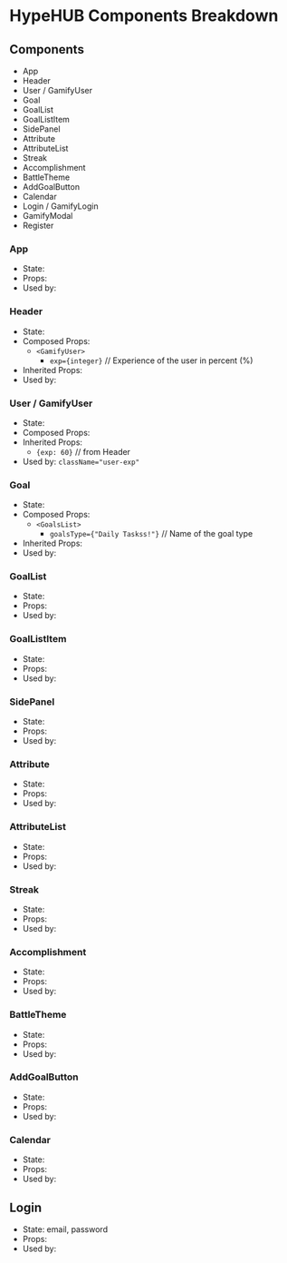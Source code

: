 # HypeHUB Components Breakdown

## Components
- App
- Header
- User / GamifyUser
- Goal
- GoalList
- GoalListItem
- SidePanel
- Attribute
- AttributeList
- Streak
- Accomplishment
- BattleTheme
- AddGoalButton
- Calendar
- Login / GamifyLogin
- GamifyModal
- Register

### App
- State:
- Props: 
- Used by:

### Header
- State:
- Composed Props: 
  - `<GamifyUser>`
    - `exp={integer}` // Experience of the user in percent (%)
- Inherited Props:
- Used by:

### User / GamifyUser
- State:
- Composed Props:
- Inherited Props:
  - `{exp: 60}` // from Header
- Used by: `className="user-exp"`

### Goal
- State:
- Composed Props:
  - `<GoalsList> `
    - `goalsType={"Daily Taskss!"}` // Name of the goal type
- Inherited Props:
- Used by:

### GoalList
- State:
- Props:
- Used by:

### GoalListItem
- State:
- Props:
- Used by:

### SidePanel
- State:
- Props:
- Used by:

### Attribute
- State:
- Props:
- Used by:

### AttributeList
- State:
- Props:
- Used by:

### Streak
- State:
- Props:
- Used by:

### Accomplishment
- State:
- Props:
- Used by:

### BattleTheme
- State:
- Props:
- Used by:

### AddGoalButton
- State:
- Props:
- Used by:

### Calendar
- State:
- Props:
- Used by:

## Login
- State: email, password
- Props:
- Used by:
